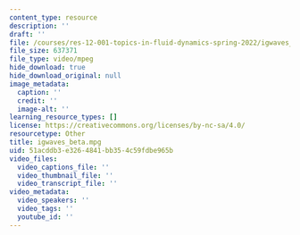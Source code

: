 ```yaml
---
content_type: resource
description: ''
draft: ''
file: /courses/res-12-001-topics-in-fluid-dynamics-spring-2022/igwaves_beta.mpg
file_size: 637371
file_type: video/mpeg
hide_download: true
hide_download_original: null
image_metadata:
  caption: ''
  credit: ''
  image-alt: ''
learning_resource_types: []
license: https://creativecommons.org/licenses/by-nc-sa/4.0/
resourcetype: Other
title: igwaves_beta.mpg
uid: 51acddb3-e326-4841-bb35-4c59fdbe965b
video_files:
  video_captions_file: ''
  video_thumbnail_file: ''
  video_transcript_file: ''
video_metadata:
  video_speakers: ''
  video_tags: ''
  youtube_id: ''
---
```

